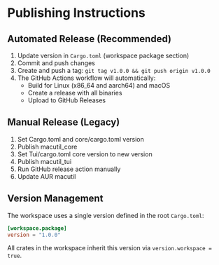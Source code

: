 # Publishing Instructions

## Automated Release (Recommended)

1. Update version in `Cargo.toml` (workspace package section)
2. Commit and push changes
3. Create and push a tag: `git tag v1.0.0 && git push origin v1.0.0`
4. The GitHub Actions workflow will automatically:
   - Build for Linux (x86_64 and aarch64) and macOS
   - Create a release with all binaries
   - Upload to GitHub Releases

## Manual Release (Legacy)

1. Set Cargo.toml and core/cargo.toml version
2. Publish macutil_core
3. Set Tui/cargo.toml core version to new version
4. Publish macutil_tui
5. Run GitHub release action manually
6. Update AUR macutil

## Version Management

The workspace uses a single version defined in the root `Cargo.toml`:
```toml
[workspace.package]
version = "1.0.0"
```

All crates in the workspace inherit this version via `version.workspace = true`.
